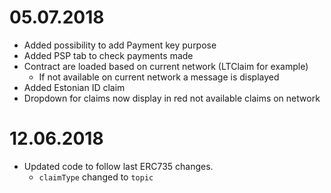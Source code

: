 # 05.07.2018
- Added possibility to add Payment key purpose
- Added PSP tab to check payments made
- Contract are loaded based on current network (LTClaim for example)
  - If not available on current network a message is displayed
- Added Estonian ID claim
- Dropdown for claims now display in red not available claims on network

# 12.06.2018

- Updated code to follow last ERC735 changes.
  - `claimType` changed to `topic`
